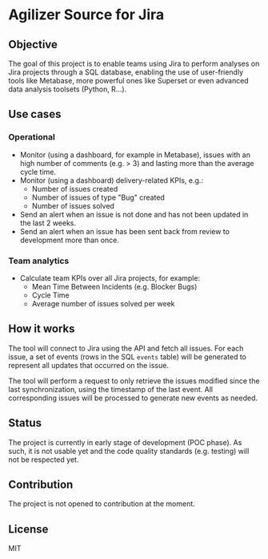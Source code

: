 # Agilizer Source for Jira

## Objective

The goal of this project is to enable teams using Jira to perform analyses on Jira projects through a SQL database, enabling the use of user-friendly tools like Metabase, more powerful ones like Superset or even advanced data analysis toolsets (Python, R...).

## Use cases

### Operational

- Monitor (using a dashboard, for example in Metabase), issues with an high number of comments (e.g. > 3) and lasting more than the average cycle time.
- Monitor (using a dashboard) delivery-related KPIs, e.g.:
  - Number of issues created
  - Number of issues of type "Bug" created
  - Number of issues solved
- Send an alert when an issue is not done and has not been updated in the last 2 weeks.
- Send an alert when an issue has been sent back from review to development more than once.

### Team analytics

- Calculate team KPIs over all Jira projects, for example:
  - Mean Time Between Incidents (e.g. Blocker Bugs)
  - Cycle Time
  - Average number of issues solved per week 

## How it works

The tool will connect to Jira using the API and fetch all issues. For each issue, a set of events (rows in the SQL `events` table) will be generated to represent all updates that occurred on the issue.

The tool will perform a request to only retrieve the issues modified since the last synchronization, using the timestamp of the last event. All corresponding issues will be processed to generate new events as needed.

## Status

The project is currently in early stage of development (POC phase). As such, it is not usable yet and the code quality standards (e.g. testing) will not be respected yet.

## Contribution

The project is not opened to contribution at the moment.

## License

MIT


